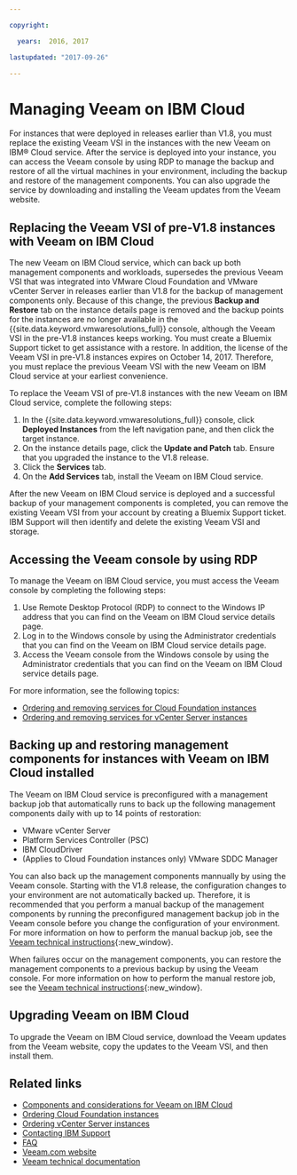 ```yaml
---

copyright:

  years:  2016, 2017

lastupdated: "2017-09-26"

---
```


# Managing Veeam on IBM Cloud

For instances that were deployed in releases earlier than V1.8, you must replace the existing Veeam VSI in the instances with the new Veeam on IBM® Cloud service. After the service is deployed into your instance, you can access the Veeam console by using RDP to manage the backup and restore of all the virtual machines in your environment, including the backup and restore of the management components. You can also upgrade the service by downloading and installing the Veeam updates from the Veeam website.

## Replacing the Veeam VSI of pre-V1.8 instances with Veeam on IBM Cloud

The new Veeam on IBM Cloud service, which can back up both management components and workloads, supersedes the previous Veeam VSI that was integrated into VMware Cloud Foundation and VMware vCenter Server in releases earlier than V1.8 for the backup of management components only. Because of this change, the previous **Backup and Restore** tab on the instance details page is removed and the backup points for the instances are no longer available in the {{site.data.keyword.vmwaresolutions_full}} console, although the Veeam VSI in the pre-V1.8 instances keeps working. You must create a Bluemix Support ticket to get assistance with a restore. In addition, the license of the Veeam VSI in pre-V1.8 instances expires on October 14, 2017. Therefore, you must replace the previous Veeam VSI with the new Veeam on IBM Cloud service at your earliest convenience.

To replace the Veeam VSI of pre-V1.8 instances with the new Veeam on IBM Cloud service, complete the following steps:
1. In the {{site.data.keyword.vmwaresolutions_full}} console, click **Deployed Instances** from the left navigation pane, and then click the target instance.
2. On the instance details page, click the **Update and Patch** tab. Ensure that you upgraded the instance to the V1.8 release.
3. Click the **Services** tab.
4. On the **Add Services** tab, install the Veeam on IBM Cloud service.

After the new Veeam on IBM Cloud service is deployed and a successful backup of your management components is completed, you can remove the existing Veeam VSI from your account by creating a Bluemix Support ticket. IBM Support will then identify and delete the existing Veeam VSI and storage.

## Accessing the Veeam console by using RDP

To manage the Veeam on IBM Cloud service, you must access the Veeam console by completing the following steps:
1. Use Remote Desktop Protocol (RDP) to connect to the Windows IP address that you can find on the Veeam on IBM Cloud service details page.
2. Log in to the Windows console by using the Administrator credentials that you can find on the Veeam on IBM Cloud service details page.
3. Access the Veeam console from the Windows console by using the Administrator credentials that you can find on the Veeam on IBM Cloud service details page.

For more information, see the following topics:
* [Ordering and removing services for Cloud Foundation instances](../sddc/sd_addingremovingservices.html)
* [Ordering and removing services for vCenter Server instances](../vcenter/vc_addingremovingservices.html)

## Backing up and restoring management components for instances with Veeam on IBM Cloud installed

The Veeam on IBM Cloud service is preconfigured with a management backup job that automatically runs to back up the following management components daily with up to 14 points of restoration:
* VMware vCenter Server
* Platform Services Controller (PSC)
* IBM CloudDriver
* (Applies to Cloud Foundation instances only) VMware SDDC Manager

You can also back up the management components mannually by using the Veeam console. Starting with the V1.8 release, the configuration changes to your environment are not automatically backed up. Therefore, it is recommended that you perform a manual backup of the management components by running the preconfigured management backup job in the Veeam console before you change the configuration of your environment. For more information on how to perform the manual backup job, see the [Veeam technical instructions](https://helpcenter.veeam.com/backup/vsphere/scheduing_manual.html){:new_window}.

When failures occur on the management components, you can restore the management components to a previous backup by using the Veeam console. For more information on how to perform the manual restore job, see the [Veeam technical instructions]( https://helpcenter.veeam.com/backup/vsphere/performing_full_recovery.html){:new_window}.

## Upgrading Veeam on IBM Cloud

To upgrade the Veeam on IBM Cloud service, download the Veeam updates from the Veeam website, copy the updates to the Veeam
VSI, and then install them.

## Related links

* [Components and considerations for Veeam on IBM Cloud](veeamconsiderations.html)
* [Ordering Cloud Foundation instances](../sddc/sd_orderinginstance.html)
* [Ordering vCenter Server instances](../vcenter/vc_orderinginstance.html)
* [Contacting IBM Support](../vmonic/trbl_support.html)
* [FAQ](../vmonic/faq.html)
* [Veeam.com website](https://www.veeam.com/)
* [Veeam technical documentation](https://www.veeam.com/documentation-guides-datasheets.html)
